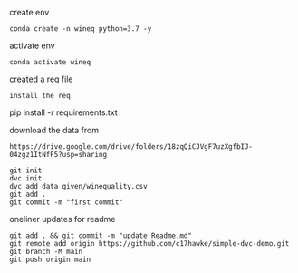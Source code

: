 create env

    conda create -n wineq python=3.7 -y
activate env

    conda activate wineq
created a req file

    install the req

pip install -r requirements.txt

download the data from

    https://drive.google.com/drive/folders/18zqQiCJVgF7uzXgfbIJ-04zgz1ItNfF5?usp=sharing

    git init
    dvc init 
    dvc add data_given/winequality.csv
    git add .
    git commit -m "first commit"
oneliner updates for readme

    git add . && git commit -m "update Readme.md"
    git remote add origin https://github.com/c17hawke/simple-dvc-demo.git
    git branch -M main
    git push origin main